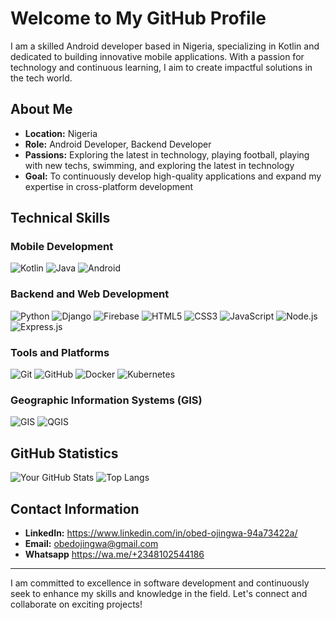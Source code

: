 # Welcome to My GitHub Profile

I am a skilled Android developer based in Nigeria, specializing in Kotlin and dedicated to building innovative mobile applications. With a passion for technology and continuous learning, I aim to create impactful solutions in the tech world.

## About Me

- **Location:** Nigeria
- **Role:** Android Developer, Backend Developer
- **Passions:** Exploring the latest in technology, playing football, playing with new techs, swimming, and exploring the latest in technology
- **Goal:** To continuously develop high-quality applications and expand my expertise in cross-platform development

## Technical Skills

### Mobile Development
![Kotlin](https://img.shields.io/badge/-Kotlin-0095D5?style=flat&logo=kotlin&logoColor=white)
![Java](https://img.shields.io/badge/-Java-007396?style=flat&logo=java&logoColor=white)
![Android](https://img.shields.io/badge/-Android-3DDC84?style=flat&logo=android&logoColor=white)

### Backend and Web Development
![Python](https://img.shields.io/badge/-Python-3776AB?style=flat&logo=python&logoColor=white)
![Django](https://img.shields.io/badge/-Django-092E20?style=flat&logo=django&logoColor=white)
![Firebase](https://img.shields.io/badge/-Firebase-FFCA28?style=flat&logo=firebase&logoColor=white)
![HTML5](https://img.shields.io/badge/-HTML5-E34F26?style=flat&logo=html5&logoColor=white)
![CSS3](https://img.shields.io/badge/-CSS3-1572B6?style=flat&logo=css3&logoColor=white)
![JavaScript](https://img.shields.io/badge/-JavaScript-F7DF1E?style=flat&logo=javascript&logoColor=black)
![Node.js](https://img.shields.io/badge/-Node.js-339933?style=flat&logo=node.js&logoColor=white)
![Express.js](https://img.shields.io/badge/-Express.js-000000?style=flat&logo=express&logoColor=white)


### Tools and Platforms
![Git](https://img.shields.io/badge/-Git-F05032?style=flat&logo=git&logoColor=white)
![GitHub](https://img.shields.io/badge/-GitHub-181717?style=flat&logo=github&logoColor=white)
![Docker](https://img.shields.io/badge/-Docker-2496ED?style=flat&logo=docker&logoColor=white)
![Kubernetes](https://img.shields.io/badge/-Kubernetes-326CE5?style=flat&logo=kubernetes&logoColor=white)

### Geographic Information Systems (GIS)
![GIS](https://img.shields.io/badge/-GIS-34A853?style=flat&logo=google-maps&logoColor=white)
![QGIS](https://img.shields.io/badge/-QGIS-3BAB3D?style=flat&logo=qgis&logoColor=white)

## GitHub Statistics

![Your GitHub Stats](https://github-readme-stats.vercel.app/api?username=YourGitHubUsername&show_icons=true&theme=radical)
![Top Langs](https://github-readme-stats.vercel.app/api/top-langs/?username=YourGitHubUsername&layout=compact&theme=radical)

## Contact Information

- **LinkedIn:** https://www.linkedin.com/in/obed-ojingwa-94a73422a/
- **Email:** [obedojingwa@gmail.com](mailto:youremail@example.com)
- **Whatsapp** https://wa.me/+2348102544186

---

I am committed to excellence in software development and continuously seek to enhance my skills and knowledge in the field. Let's connect and collaborate on exciting projects!
